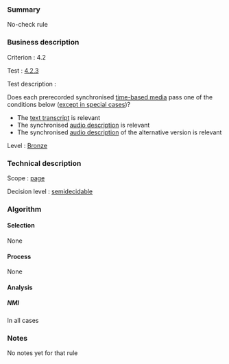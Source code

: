### Summary

No-check rule

### Business description

Criterion : 4.2

Test : [4.2.3](http://www.accessiweb.org/index.php/accessiweb-22-english-version.html#test-4-2-3)

Test description :

Does each prerecorded synchronised [time-based
media](http://www.braillenet.org/accessibilite/referentiel-aw21-en/glossaire.php#mMediaTemp)
pass one of the conditions below ([except in special
cases](http://www.braillenet.org/accessibilite/referentiel-aw21-en/glossaire.php#cpCrit4- "Special cases for criterion 4.2"))?

-   The [text
    transcript](http://www.braillenet.org/accessibilite/referentiel-aw21-en/glossaire.php#mTranscriptTextuel)
    is relevant
-   The synchronised [audio
    description](http://www.braillenet.org/accessibilite/referentiel-aw21-en/glossaire.php#mAudioDesc)
    is relevant
-   The synchronised [audio
    description](http://www.braillenet.org/accessibilite/referentiel-aw21-en/glossaire.php#mAudioDesc)
    of the alternative version is relevant

Level : [Bronze](/en/category/rules-design/accessiweb-11/level/bronze)

### Technical description

Scope : [page](/en/category/rules-design/accessiweb-11/scope/page)

Decision level :
[semidecidable](/en/category/rules-design/accessiweb-11/decision-level/semidecidable)

### Algorithm

#### Selection

None

#### Process

None

#### Analysis

##### NMI

In all cases

### Notes

No notes yet for that rule

